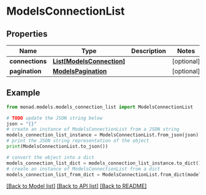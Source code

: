 # ModelsConnectionList


## Properties

Name | Type | Description | Notes
------------ | ------------- | ------------- | -------------
**connections** | [**List[ModelsConnection]**](ModelsConnection.md) |  | [optional] 
**pagination** | [**ModelsPagination**](ModelsPagination.md) |  | [optional] 

## Example

```python
from monad.models.models_connection_list import ModelsConnectionList

# TODO update the JSON string below
json = "{}"
# create an instance of ModelsConnectionList from a JSON string
models_connection_list_instance = ModelsConnectionList.from_json(json)
# print the JSON string representation of the object
print(ModelsConnectionList.to_json())

# convert the object into a dict
models_connection_list_dict = models_connection_list_instance.to_dict()
# create an instance of ModelsConnectionList from a dict
models_connection_list_from_dict = ModelsConnectionList.from_dict(models_connection_list_dict)
```
[[Back to Model list]](../README.md#documentation-for-models) [[Back to API list]](../README.md#documentation-for-api-endpoints) [[Back to README]](../README.md)


